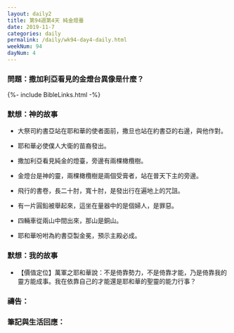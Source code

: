 ```yaml
---
layout: daily2
title: 第94週第4天 純金燈臺
date: 2019-11-7
categories: daily
permalink: /daily/wk94-day4-daily.html
weekNum: 94
dayNum: 4
---
```


### 問題：撒加利亞看見的金燈台異像是什麼？

{%- include BibleLinks.html -%}

### 默想：神的故事
+ 大祭司約書亞站在耶和華的使者面前，撒旦也站在約書亞的右邊，與他作對。

+ 耶和華必使僕人大衛的苗裔發出。

+ 撒加利亞看見純金的燈臺，旁邊有兩棵橄欖樹。

+ 金燈台是神的靈，兩棵橄欖樹是兩個受膏者，站在普天下主的旁邊。

+ 飛行的書卷，長二十肘，寬十肘，是發出行在遍地上的咒詛。

+ 有一片圓鉛被舉起來，這坐在量器中的是個婦人，是罪惡。

+ 四輛車從兩山中間出來，那山是銅山。

+ 耶和華吩咐為約書亞製金冕，預示主殿必成。


### 默想：我的故事
+ 【價值定位】萬軍之耶和華說：不是倚靠勢力，不是倚靠才能，乃是倚靠我的靈方能成事。我在依靠自己的才能還是耶和華的聖靈的能力行事？


### 禱告：

### 筆記與生活回應：

